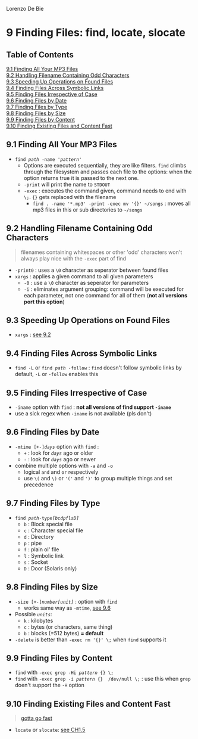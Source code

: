 Lorenzo De Bie
# 9 Finding Files: find, locate, slocate
## Table of Contents
[9.1 Finding All Your MP3 Files](#91-finding-all-your-mp3-files)  
[9.2 Handling Filename Containing Odd Characters](#92-handling-filename-containing-odd-characters)  
[9.3 Speeding Up Operations on Found Files](#93-speeding-up-operations-on-found-files)  
[9.4 Finding Files Across Symbolic Links](#94-finding-files-across-symbolic-links)  
[9.5 Finding Files Irrespective of Case](#95-finding-files-irrespective-of-case)  
[9.6 Finding Files by Date](#96-finding-files-by-date)  
[9.7 Finding Files by Type](#97-finding-files-by-type)  
[9.8 Finding Files by Size](#98-finding-files-by-size)  
[9.9 Finding Files by Content](#99-finding-files-by-content)  
[9.10 Finding Existing Files and Content Fast](#910-finding-existing-files-and-content-fast)  

## 9.1 Finding All Your MP3 Files
* `find `*`path`*` -name '`*`pattern`*`'`
  * Options are executed sequentially, they are like filters. `find` climbs through the filesystem and passes each file to the options: when the option returns true it is passed to the next one.
  * `-print` will print the name to `STDOUT`
  * `-exec` : executes the command given, command needs to end with `\;`. `{}` gets replaced with the filename
    * `find . -name '*.mp3' -print -exec mv '{}' ~/songs` : moves all mp3 files in this or sub directories to `~/songs`

## 9.2 Handling Filename Containing Odd Characters
> filenames containing whitespaces or other 'odd' characters won't always play nice with the `-exec` part of find
* `-print0` : uses a `\0` character as seperator between found files
* `xargs` : applies a given command to all given parameters
  * `-0` : use a `\0` character as seperator for parameters
  * `-i` :  eliminates argument grouping: command will be executed for each parameter, not one command for all of them (**not all versions port this option**)

## 9.3 Speeding Up Operations on Found Files
* `xargs` : [see 9.2](#92-handling-filename-containing-odd-characters)

## 9.4 Finding Files Across Symbolic Links
* `find -L` or `find `*`path`*` -follow` : `find` doesn't follow symbolic links by default, `-L` or `-follow` enables this

## 9.5 Finding Files Irrespective of Case
* `-iname` option with `find` : **not all versions of find support `-iname`**
* use a sick regex when `-iname` is not available (pls don't)

## 9.6 Finding Files by Date
* `-mtime [+-]`*`days`* option with `find` : 
  * `+` : look for *`days`* ago or older
  * `-` : look for *`days`* ago or newer
* combine multiple options with `-a` and `-o`
  * logical `and` and `or` respectively
  * use `\(` and `\)` or `'('` and `')'` to group multiple things and set precedence

## 9.7 Finding Files by Type
* `find `*`path`*` -type `*`[bcdpflsD]`*
  * `b` : Block special file
  * `c` : Character special file
  * `d` : Directory
  * `p` : pipe
  * `f` : plain ol' file
  * `l` : Symbolic link
  * `s` : Socket
  * `D` : Door (Solaris only)

## 9.8 Finding Files by Size
* `-size [+-]`*`number[unit]`* :  option with `find`
  * works same way as `-mtime`, [see 9.6](#96-finding-files-by-date)
* Possible *`units`*:
  * `k` : kilobytes
  * `c` : bytes (or characters, same thing)
  * `b` : blocks (=512 bytes) **= default**
* `-delete` is better than `-exec rm '{}' \;` when `find` supports it 

## 9.9 Finding Files by Content
* `find` with `-exec grep -Hi `*`pattern`*` {} \;`
* `find` with `-exec grep -i `*`pattern`*` {}  /dev/null \;` : use this when `grep` doen't support the `-H` option

## 9.10 Finding Existing Files and Content Fast
> [gotta go fast](https://www.youtube.com/watch?v=VTHsOSGJHN0)
* `locate` or `slocate`: [see CH1.5](1%20-%20Beginning%20Bash.md#15-finding-and-running-commands)